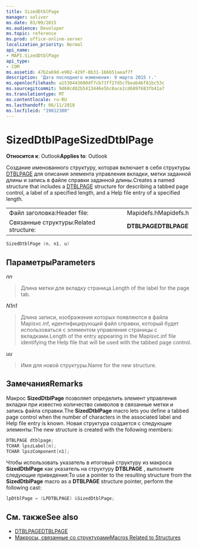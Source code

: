 ```yaml
---
title: SizedDtblPage
manager: soliver
ms.date: 03/09/2015
ms.audience: Developer
ms.topic: reference
ms.prod: office-online-server
localization_priority: Normal
api_name:
- MAPI.SizedDtblPage
api_type:
- COM
ms.assetid: 47b2a69d-e902-429f-8b31-166b51aeaf7f
description: 'Дата последнего изменения: 9 марта 2015 г.'
ms.openlocfilehash: a1530443600df7cb73ff27d5cfbeab46f81bc53c
ms.sourcegitcommit: 9d60cd82b5413446e5bc8ace2cd689f683fb41a7
ms.translationtype: MT
ms.contentlocale: ru-RU
ms.lasthandoff: 06/11/2018
ms.locfileid: "19812300"
---
```

# <a name="sizeddtblpage"></a><span data-ttu-id="ee47f-103">SizedDtblPage</span><span class="sxs-lookup"><span data-stu-id="ee47f-103">SizedDtblPage</span></span>

<span data-ttu-id="ee47f-104">**Относится к**: Outlook</span><span class="sxs-lookup"><span data-stu-id="ee47f-104">**Applies to**: Outlook</span></span> 
  
<span data-ttu-id="ee47f-105">Создание именованного структуру, которая включает в себя структуры [DTBLPAGE](dtblpage.md) для описания элемента управления вкладки, метки заданной длины и запись в файле справки заданной длины.</span><span class="sxs-lookup"><span data-stu-id="ee47f-105">Creates a named structure that includes a [DTBLPAGE](dtblpage.md) structure for describing a tabbed page control, a label of a specified length, and a Help file entry of a specified length.</span></span> 
  
|||
|:-----|:-----|
|<span data-ttu-id="ee47f-106">Файл заголовка:</span><span class="sxs-lookup"><span data-stu-id="ee47f-106">Header file:</span></span>  <br/> |<span data-ttu-id="ee47f-107">Mapidefs.h</span><span class="sxs-lookup"><span data-stu-id="ee47f-107">Mapidefs.h</span></span>  <br/> |
|<span data-ttu-id="ee47f-108">Связанные структуры:</span><span class="sxs-lookup"><span data-stu-id="ee47f-108">Related structure:</span></span>  <br/> |<span data-ttu-id="ee47f-109">**DTBLPAGE**</span><span class="sxs-lookup"><span data-stu-id="ee47f-109">**DTBLPAGE**</span></span> <br/> |
   
```cpp
SizedDtblPage (n, n1, u)
```

## <a name="parameters"></a><span data-ttu-id="ee47f-110">Параметры</span><span class="sxs-lookup"><span data-stu-id="ee47f-110">Parameters</span></span>

<span data-ttu-id="ee47f-111">_n_</span><span class="sxs-lookup"><span data-stu-id="ee47f-111">_n_</span></span>
  
> <span data-ttu-id="ee47f-112">Длина метки для вкладку страница.</span><span class="sxs-lookup"><span data-stu-id="ee47f-112">Length of the label for the page tab.</span></span>
    
<span data-ttu-id="ee47f-113">_N1_</span><span class="sxs-lookup"><span data-stu-id="ee47f-113">_n1_</span></span>
  
> <span data-ttu-id="ee47f-114">Длина записи, изображения которых появляются в файла Mapisvc.inf, идентифицирующий файл справки, который будет использоваться с элементом управления страницы с вкладками.</span><span class="sxs-lookup"><span data-stu-id="ee47f-114">Length of the entry appearing in the Mapisvc.inf file identifying the Help file that will be used with the tabbed page control.</span></span>
    
<span data-ttu-id="ee47f-115">_u_</span><span class="sxs-lookup"><span data-stu-id="ee47f-115">_u_</span></span>
  
> <span data-ttu-id="ee47f-116">Имя для новой структуры.</span><span class="sxs-lookup"><span data-stu-id="ee47f-116">Name for the new structure.</span></span>
    
## <a name="remarks"></a><span data-ttu-id="ee47f-117">Замечания</span><span class="sxs-lookup"><span data-stu-id="ee47f-117">Remarks</span></span>

<span data-ttu-id="ee47f-118">Макрос **SizedDtblPage** позволяет определить элемент управления вкладки при известно количество символов в связанные метки и запись файла справки.</span><span class="sxs-lookup"><span data-stu-id="ee47f-118">The **SizedDtblPage** macro lets you define a tabbed page control when the number of characters in the associated label and Help file entry is known.</span></span> <span data-ttu-id="ee47f-119">Новая структура создается с следующие элементы:</span><span class="sxs-lookup"><span data-stu-id="ee47f-119">The new structure is created with the following members:</span></span> 
  
```cpp
DTBLPAGE dtblpage;
TCHAR lpszLabel[n];
TCHAR lpszComponent[n1];
```

<span data-ttu-id="ee47f-120">Чтобы использовать указатель в итоговый структуру из макроса **SizedDtblPage** как указатель на структуру **DTBLPAGE** , выполните следующие приведения:</span><span class="sxs-lookup"><span data-stu-id="ee47f-120">To use a pointer to the resulting structure from the **SizedDtblPage** macro as a **DTBLPAGE** structure pointer, perform the following cast:</span></span> 
  
```cpp
lpDtblPage = (LPDTBLPAGE) &SizedDtblPage;
```

## <a name="see-also"></a><span data-ttu-id="ee47f-121">См. также</span><span class="sxs-lookup"><span data-stu-id="ee47f-121">See also</span></span>

- [<span data-ttu-id="ee47f-122">DTBLPAGE</span><span class="sxs-lookup"><span data-stu-id="ee47f-122">DTBLPAGE</span></span>](dtblpage.md)
- [<span data-ttu-id="ee47f-123">Макросы, связанные со структурами</span><span class="sxs-lookup"><span data-stu-id="ee47f-123">Macros Related to Structures</span></span>](macros-related-to-structures.md)

